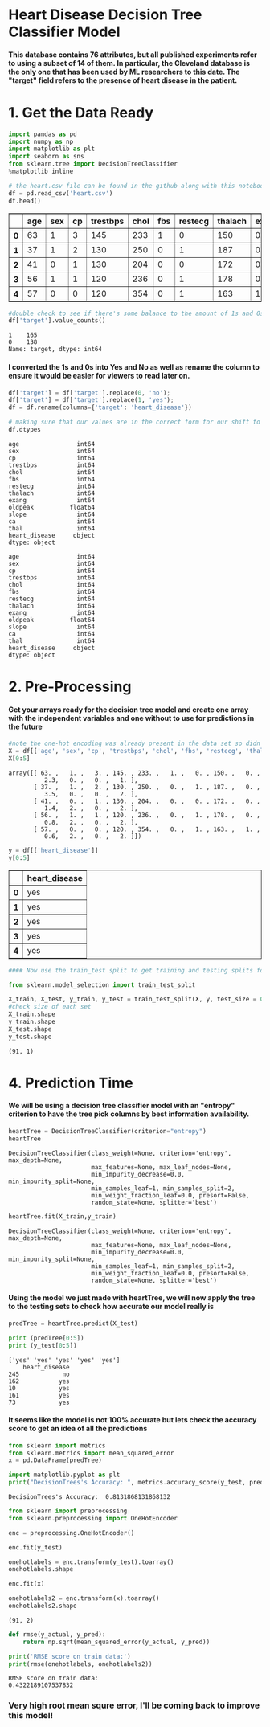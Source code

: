 # Heart Disease Decision Tree Classifier Model

#### This database contains 76 attributes, but all published experiments refer to using a subset of 14 of them. In particular, the Cleveland database is the only one that has been used by ML researchers to this date. The "target" field refers to the presence of heart disease in the patient.

# 1.  Get the Data Ready

```python
import pandas as pd
import numpy as np
import matplotlib as plt
import seaborn as sns
from sklearn.tree import DecisionTreeClassifier
%matplotlib inline
```

```python
# the heart.csv file can be found in the github along with this notebook
df = pd.read_csv('heart.csv')
df.head()
```

<table border="1" class="dataframe">
  <thead>
    <tr style="text-align: right;">
      <th></th>
      <th>age</th>
      <th>sex</th>
      <th>cp</th>
      <th>trestbps</th>
      <th>chol</th>
      <th>fbs</th>
      <th>restecg</th>
      <th>thalach</th>
      <th>exang</th>
      <th>oldpeak</th>
      <th>slope</th>
      <th>ca</th>
      <th>thal</th>
      <th>target</th>
    </tr>
  </thead>
  <tbody>
    <tr>
      <th>0</th>
      <td>63</td>
      <td>1</td>
      <td>3</td>
      <td>145</td>
      <td>233</td>
      <td>1</td>
      <td>0</td>
      <td>150</td>
      <td>0</td>
      <td>2.3</td>
      <td>0</td>
      <td>0</td>
      <td>1</td>
      <td>1</td>
    </tr>
    <tr>
      <th>1</th>
      <td>37</td>
      <td>1</td>
      <td>2</td>
      <td>130</td>
      <td>250</td>
      <td>0</td>
      <td>1</td>
      <td>187</td>
      <td>0</td>
      <td>3.5</td>
      <td>0</td>
      <td>0</td>
      <td>2</td>
      <td>1</td>
    </tr>
    <tr>
      <th>2</th>
      <td>41</td>
      <td>0</td>
      <td>1</td>
      <td>130</td>
      <td>204</td>
      <td>0</td>
      <td>0</td>
      <td>172</td>
      <td>0</td>
      <td>1.4</td>
      <td>2</td>
      <td>0</td>
      <td>2</td>
      <td>1</td>
    </tr>
    <tr>
      <th>3</th>
      <td>56</td>
      <td>1</td>
      <td>1</td>
      <td>120</td>
      <td>236</td>
      <td>0</td>
      <td>1</td>
      <td>178</td>
      <td>0</td>
      <td>0.8</td>
      <td>2</td>
      <td>0</td>
      <td>2</td>
      <td>1</td>
    </tr>
    <tr>
      <th>4</th>
      <td>57</td>
      <td>0</td>
      <td>0</td>
      <td>120</td>
      <td>354</td>
      <td>0</td>
      <td>1</td>
      <td>163</td>
      <td>1</td>
      <td>0.6</td>
      <td>2</td>
      <td>0</td>
      <td>2</td>
      <td>1</td>
    </tr>
  </tbody>
</table>
</div>

```python
#double check to see if there's some balance to the amount of 1s and 0s for the targets
df['target'].value_counts()
```

    1    165
    0    138
    Name: target, dtype: int64

#### I converted the 1s and 0s into Yes and No as well as rename the column to ensure it would be easier for viewers to read later on.

```python
df['target'] = df['target'].replace(0, 'no');
df['target'] = df['target'].replace(1, 'yes');
df = df.rename(columns={'target': 'heart_disease'})
```

```python
# making sure that our values are in the correct form for our shift to a numpy array
df.dtypes
```

    age                int64
    sex                int64
    cp                 int64
    trestbps           int64
    chol               int64
    fbs                int64
    restecg            int64
    thalach            int64
    exang              int64
    oldpeak          float64
    slope              int64
    ca                 int64
    thal               int64
    heart_disease     object
    dtype: object

    age                int64
    sex                int64
    cp                 int64
    trestbps           int64
    chol               int64
    fbs                int64
    restecg            int64
    thalach            int64
    exang              int64
    oldpeak          float64
    slope              int64
    ca                 int64
    thal               int64
    heart_disease     object
    dtype: object

# 2.  Pre-Processing

#### Get your arrays ready for the decision tree model and create one array with the independent variables and one without to use for predictions in the future

```python
#note the one-hot encoding was already present in the data set so didn't need to be done
X = df[['age', 'sex', 'cp', 'trestbps', 'chol', 'fbs', 'restecg', 'thalach', 'exang', 'oldpeak', 'slope', 'ca', 'thal']].values
X[0:5]
```

    array([[ 63. ,   1. ,   3. , 145. , 233. ,   1. ,   0. , 150. ,   0. ,
              2.3,   0. ,   0. ,   1. ],
           [ 37. ,   1. ,   2. , 130. , 250. ,   0. ,   1. , 187. ,   0. ,
              3.5,   0. ,   0. ,   2. ],
           [ 41. ,   0. ,   1. , 130. , 204. ,   0. ,   0. , 172. ,   0. ,
              1.4,   2. ,   0. ,   2. ],
           [ 56. ,   1. ,   1. , 120. , 236. ,   0. ,   1. , 178. ,   0. ,
              0.8,   2. ,   0. ,   2. ],
           [ 57. ,   0. ,   0. , 120. , 354. ,   0. ,   1. , 163. ,   1. ,
              0.6,   2. ,   0. ,   2. ]])

```python
y = df[['heart_disease']]
y[0:5]
```

<div>
<style scoped>
    .dataframe tbody tr th:only-of-type {
        vertical-align: middle;
    }

    .dataframe tbody tr th {
        vertical-align: top;
    }
    
    .dataframe thead th {
        text-align: right;
    }

</style>

<table border="1" class="dataframe">
  <thead>
    <tr style="text-align: right;">
      <th></th>
      <th>heart_disease</th>
    </tr>
  </thead>
  <tbody>
    <tr>
      <th>0</th>
      <td>yes</td>
    </tr>
    <tr>
      <th>1</th>
      <td>yes</td>
    </tr>
    <tr>
      <th>2</th>
      <td>yes</td>
    </tr>
    <tr>
      <th>3</th>
      <td>yes</td>
    </tr>
    <tr>
      <th>4</th>
      <td>yes</td>
    </tr>
  </tbody>
</table>
</div>

```python
#### Now use the train_test split to get training and testing splits for the X and Y arrays
```

```python
from sklearn.model_selection import train_test_split
```

```python
X_train, X_test, y_train, y_test = train_test_split(X, y, test_size = 0.3, random_state = 3)
#check size of each set
X_train.shape
y_train.shape
X_test.shape
y_test.shape
```

    (91, 1)

# 4. Prediction Time

#### We will be using a decision tree classifier model with an "entropy" criterion to have the tree pick columns by best information availability.

```python
heartTree = DecisionTreeClassifier(criterion="entropy")
heartTree
```

    DecisionTreeClassifier(class_weight=None, criterion='entropy', max_depth=None,
                           max_features=None, max_leaf_nodes=None,
                           min_impurity_decrease=0.0, min_impurity_split=None,
                           min_samples_leaf=1, min_samples_split=2,
                           min_weight_fraction_leaf=0.0, presort=False,
                           random_state=None, splitter='best')

```python
heartTree.fit(X_train,y_train)
```

    DecisionTreeClassifier(class_weight=None, criterion='entropy', max_depth=None,
                           max_features=None, max_leaf_nodes=None,
                           min_impurity_decrease=0.0, min_impurity_split=None,
                           min_samples_leaf=1, min_samples_split=2,
                           min_weight_fraction_leaf=0.0, presort=False,
                           random_state=None, splitter='best')

#### Using the model we just made with heartTree, we will now apply the tree to the testing sets to check how accurate our model really is

```python
predTree = heartTree.predict(X_test)
```

```python
print (predTree[0:5])
print (y_test[0:5])
```

    ['yes' 'yes' 'yes' 'yes' 'yes']
        heart_disease
    245            no
    162           yes
    10            yes
    161           yes
    73            yes

#### It seems like the model is not 100% accurate but lets check the accuracy score to get an idea of all the predictions

```python
from sklearn import metrics
from sklearn.metrics import mean_squared_error
x = pd.DataFrame(predTree)

import matplotlib.pyplot as plt
print("DecisionTrees's Accuracy: ", metrics.accuracy_score(y_test, predTree))
```

    DecisionTrees's Accuracy:  0.8131868131868132

```python
from sklearn import preprocessing
from sklearn.preprocessing import OneHotEncoder

enc = preprocessing.OneHotEncoder()

enc.fit(y_test)

onehotlabels = enc.transform(y_test).toarray()
onehotlabels.shape

enc.fit(x)

onehotlabels2 = enc.transform(x).toarray()
onehotlabels2.shape
```

    (91, 2)

```python
def rmse(y_actual, y_pred):
    return np.sqrt(mean_squared_error(y_actual, y_pred))

print('RMSE score on train data:')
print(rmse(onehotlabels, onehotlabels2))
```

    RMSE score on train data:
    0.4322189107537832

### Very high root mean squre error, I'll be coming back to improve this model!
